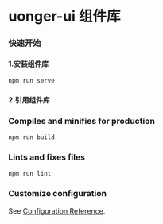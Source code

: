 # uonger-ui 组件库

### 快速开始

#### 1.安装组件库
```bash
npm run serve
```
#### 2.引用组件库

### Compiles and minifies for production
```
npm run build
```

### Lints and fixes files
```
npm run lint
```

### Customize configuration
See [Configuration Reference](https://cli.vuejs.org/config/).

